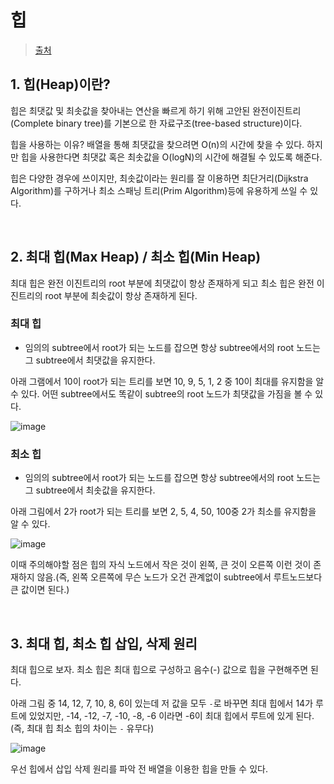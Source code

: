 # 힙

> [출처](https://www.crocus.co.kr/1184)

## 1. 힙(Heap)이란?

힙은 최댓값 및 최솟값을 찾아내는 연산을 빠르게 하기 위해 고안된 완전이진트리(Complete binary tree)를 기본으로 한 자료구조(tree-based structure)이다.

힙을 사용하는 이유? 배열을 통해 최댓값을 찾으려면 O(n)의 시간에 찾을 수 있다. 하지만 힙을 사용한다면 최댓값 혹은 최솟값을 O(logN)의 시간에 해결될 수 있도록 해준다.

힙은 다양한 경우에 쓰이지만, 최솟값이라는 원리를 잘 이용하면 최단거리(Dijkstra Algorithm)를 구하거나 최소 스패닝 트리(Prim Algorithm)등에 유용하게 쓰일 수 있다.

<br/>

## 2. 최대 힙(Max Heap) / 최소 힙(Min Heap)

최대 힙은 완전 이진트리의 root 부분에 최댓값이 항상 존재하게 되고 최소 힙은 완전 이진트리의 root 부분에 최솟값이 항상 존재하게 된다.

### 최대 힙

- 임의의 subtree에서 root가 되는 노드를 잡으면 항상 subtree에서의 root 노드는 그 subtree에서 최댓값을 유지한다.

아래 그램에서 10이 root가 되는 트리를 보면 10, 9, 5, 1, 2 중 10이 최대를 유지함을 알 수 있다. 어떤 subtree에서도 똑같이 subtree의 root 노드가 최댓값을 가짐을 볼 수 있다.

![image](https://github.com/pozafly/algorithm-practice/assets/59427983/4c365a47-d7f7-42e4-a360-ecab5b71aa94)

### 최소 힙

- 임의의 subtree에서 root가 되는 노드를 잡으면 항상 subtree에서의 root 노드는 그 subtree에서 최솟값을 유지한다.

아래 그림에서 2가 root가 되는 트리를 보면 2, 5, 4, 50, 100중 2가 최소를 유지함을 알 수 있다.

![image](https://github.com/pozafly/algorithm-practice/assets/59427983/ca9da893-a5ec-4d19-9eb1-c04cc5472460)

이때 주의해야할 점은 힙의 자식 노드에서 작은 것이 왼쪽, 큰 것이 오른쪽 이런 것이 존재하지 않음.(즉, 왼쪽 오른쪽에 무슨 노드가 오건 관계없이 subtree에서 루트노드보다 큰 값이면 된다.)

<br/>

## 3. 최대 힙, 최소 힙 삽입, 삭제 원리

최대 힙으로 보자. 최소 힙은 최대 힙으로 구성하고 음수(-) 값으로 힙을 구현해주면 된다.

아래 그림 중 14, 12, 7, 10, 8, 6이 있는데 저 값을 모두 `-`로 바꾸면 최대 힙에서 14가 루트에 있었지만, -14, -12, -7, -10, -8, -6 이라면 -6이 최대 힙에서 루트에 있게 된다.(즉, 최대 힙 최소 힙의 차이는 `-` 유무다)

![image](https://github.com/pozafly/algorithm-practice/assets/59427983/bf592423-a895-447e-87f1-4539bb962dab)

우선 힙에서 삽입 삭제 원리를 파악 전 배열을 이용한 힙을 만들 수 있다.













































